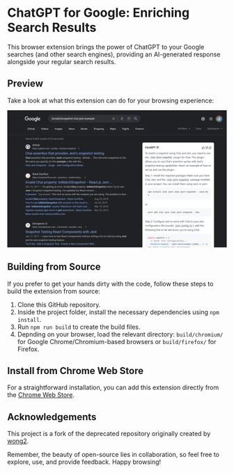 # ChatGPT for Google: Enriching Search Results
This browser extension brings the power of ChatGPT to your Google searches (and other search engines), providing an AI-generated response alongside your regular search results.

## Preview
Take a look at what this extension can do for your browsing experience:

![Screenshot](screenshots/example.png?raw=true)

## Building from Source
If you prefer to get your hands dirty with the code, follow these steps to build the extension from source:

1. Clone this GitHub repository.
2. Inside the project folder, install the necessary dependencies using `npm install`.
3. Run `npm run build` to create the build files.
4. Depnding on your browser, load the relevant directory: `build/chromium/` for Google Chrome/Chromium-based browsers or `build/firefox/` for Firefox.

## Install from Chrome Web Store
For a straightforward installation, you can add this extension directly from the [Chrome Web Store](https://chrome.google.com/webstore/detail/chatgpt-for-google/dbnpgchkndjddbnnfmoeocmbejdiipfe).

## Acknowledgements
This project is a fork of the deprecated repository originally created by [wong2](https://github.com/wong2/chatgpt-google-extension).

Remember, the beauty of open-source lies in collaboration, so feel free to explore, use, and provide feedback. Happy browsing!
